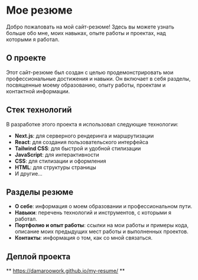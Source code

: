 # Мое резюме

Добро пожаловать на мой сайт-резюме! Здесь вы можете узнать больше обо мне, моих навыках, опыте работы и проектах, над которыми я работал.

## О проекте

Этот сайт-резюме был создан с целью продемонстрировать мои профессиональные достижения и навыки. Он включает в себя разделы, посвященные моему образованию, опыту работы, проектам и контактной информации.

## Стек технологий

В разработке этого проекта я использовал следующие технологии:

- **Next.js**: для серверного рендеринга и маршрутизации
- **React**: для создания пользовательского интерфейса
- **Tailwind CSS**: для быстрой и удобной стилизации
- **JavaScript**: для интерактивности
- **CSS**: для стилизации и оформления
- **HTML**: для структуры страницы
- И другие...

## Разделы резюме

- **О себе**: информация о моем образовании и профессиональном пути.
- **Навыки**: перечень технологий и инструментов, с которыми я работал.
- **Портфолио и опыт работы**: ссылки на мои работы и примеры кода, описание моих предыдущих мест работы и выполненных проектов.
- **Контакты**: информация о том, как со мной связаться.

## Деплой проекта

** https://damaroowork.github.io/my-resume/ **

